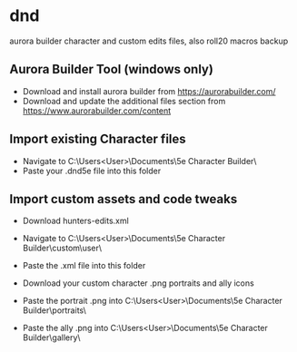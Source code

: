 # dnd
aurora builder character and custom edits files, also roll20 macros backup

## Aurora Builder Tool (windows only)

* Download and install aurora builder from https://aurorabuilder.com/
* Download and update the additional files section from https://www.aurorabuilder.com/content

## Import existing Character files

* Navigate to C:\Users\<User>\Documents\5e Character Builder\
* Paste your .dnd5e file into this folder


## Import custom assets and code tweaks

* Download hunters-edits.xml
* Navigate to C:\Users\<User>\Documents\5e Character Builder\custom\user\
* Paste the .xml file into this folder

* Download your custom character .png portraits and ally icons
* Paste the portrait .png into C:\Users\<User>\Documents\5e Character Builder\portraits\
* Paste the ally .png into C:\Users\<User>\Documents\5e Character Builder\gallery\

